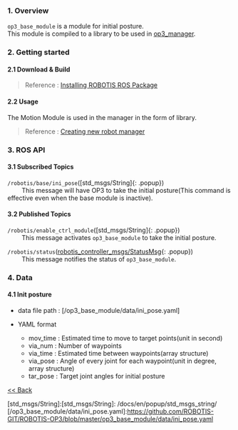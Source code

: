 ### 1. Overview  
`op3_base_module` is a module for initial posture.  
This module is compiled to a library to be used in [op3_manager].  


### 2. Getting started  
#### 2.1 Download & Build  
 > Reference : [Installing ROBOTIS ROS Package]

#### 2.2 Usage  
The Motion Module is used in the manager in the form of library.  
> Reference : [Creating new robot manager]

### 3. ROS API  
#### 3.1 Subscribed Topics  
`/robotis/base/ini_pose`([std_msgs/String]{: .popup})  
&emsp;&emsp; This message will have OP3 to take the initial posture(This command is effective even when the base module is inactive).  


#### 3.2 Published Topics  
`/robotis/enable_ctrl_module`([std_msgs/String]{: .popup})  
&emsp;&emsp; This message activates `op3_base_module` to take the initial posture.  

`/robotis/status`([robotis_controller_msgs/StatusMsg]{: .popup})  
&emsp;&emsp; This message notifies the status of `op3_base_module`.  

### 4. Data  
#### 4.1 Init posture  

 - data file path : [/op3_base_module/data/ini_pose.yaml]  

 - YAML format
   - mov_time : Estimated time to move to target points(unit in second)  
   - via_num : Number of waypoints  
   - via_time : Estimated time between waypoints(array structure)   
   - via_pose : Angle of every joint for each waypoint(unit in degree, array structure)  
   - tar_pose : Target joint angles for initial posture

[&lt;&lt; Back](robotis_op3_modules.md)

[std_msgs/String]:[std_msgs/String]: /docs/en/popup/std_msgs_string/
[/op3_base_module/data/ini_pose.yaml]:https://github.com/ROBOTIS-GIT/ROBOTIS-OP3/blob/master/op3_base_module/data/ini_pose.yaml

[Creating new robot manager]:[creating_new_robot_manager.md]

[op3_manager]:https://github.com/ROBOTIS-GIT/ROBOTIS-Documents/wiki/op3_manager
[robotis_controller_msgs/StatusMsg]: /docs/en/popup/StatusMsg.msg/

[Installing ROBOTIS ROS Package]:OP3_Recovery_of_ROBOTIS_OP3#24_installation_robotis_ros_packages    
